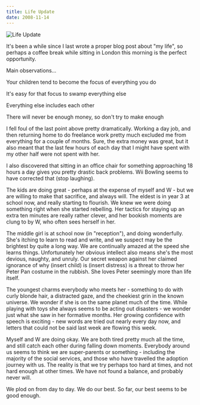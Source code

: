 ```yaml
---
title: Life Update
date: 2008-11-14
---
```


![Life Update](https://source.unsplash.com/npxXWgQ33ZQ/1600x900)

It's been a while since I last wrote a proper blog post about "my life", so perhaps a coffee break while sitting in London this morning is the perfect opportunity.

Main observations...

Your children tend to become the focus of everything you do

It's easy for that focus to swamp everything else

Everything else includes each other

There will never be enough money, so don't try to make enough

I fell foul of the last point above pretty dramatically. Working a day job, and then returning home to do freelance work pretty much excluded me from everything for a couple of months. Sure, the extra money was great, but it also meant that the last few hours of each day that I might have spent with my other half were not spent with her.

I also discovered that sitting in an office chair for something approaching 18 hours a day gives you pretty drastic back problems. Wii Bowling seems to have corrected that (stop laughing).

The kids are doing great - perhaps at the expense of myself and W - but we are willing to make that sacrifice, and always will. The eldest is in year 3 at school now, and really starting to flourish. We knew we were doing something right when she started rebelling. Her tactics for staying up an extra ten minutes are really rather clever, and her bookish moments are clung to by W, who often sees herself in her.

The middle girl is at school now (in "reception"), and doing wonderfully. She's itching to learn to read and write, and we suspect may be the brightest by quite a long way. We are continually amazed at the speed she learns things. Unfortunately her obvious intellect also means she's the most devious, naughty, and unruly. Our secret weapon against her claimed ignorance of why (insert child) is (insert distress) is a threat to throw her Peter Pan costume in the rubbish. She loves Peter seemingly more than life itself.

The youngest charms everybody who meets her - something to do with curly blonde hair, a distracted gaze, and the cheekiest grin in the known universe. We wonder if she is on the same planet much of the time. While playing with toys she always seems to be acting out disasters - we wonder just what she saw in her formative months. Her growing confidence with speech is exciting - new words are tried out nearly every day now, and letters that could not be said last week are flowing this week.

Myself and W are doing okay. We are both tired pretty much all the time, and still catch each other during falling down moments. Everybody around us seems to think we are super-parents or something - including the majority of the social services, and those who have travelled the adoption journey with us. The reality is that we try perhaps too hard at times, and not hard enough at other times. We have not found a balance, and probably never will.

We plod on from day to day. We do our best. So far, our best seems to be good enough.